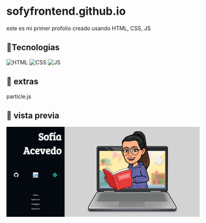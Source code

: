 # sofyfrontend.github.io
este es mi primer profolio creado usando HTML, CSS, JS

## 📌Tecnologias 
![HTML](https://img.shields.io/badge/html5%20-%23E34F26.svg?&style=for-the-badge&logo=html5&logoColor=white)
![CSS](https://img.shields.io/badge/css3%20-%231572B6.svg?&style=for-the-badge&logo=css3&logoColor=white)
![JS](https://img.shields.io/badge/javascript%20-%23323330.svg?&style=for-the-badge&logo=javascript&logoColor=%23F7DF1E)

## 📌 extras 
particle.js

## 📌 vista previa

![vistaprevia](https://github.com/SofyFrontend/sofyfrontend.github.io/blob/main/capura-1.png)
